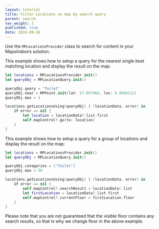 ```yaml
---
layout: tutorial
title: Filter Locations on map by search query
parent: search
nav_weight: 2
published: true
date: 2019-08-26
---
```


Use the `MPLocationsProvider` class to search for content in your MapsIndoors solution.

This example shows how to setup a query for the nearest single best matching location and display the result on the map:

```swift
let locations = MPLocationsProvider.init()
let queryObj = MPLocationQuery.init()

queryObj.query = "Toilet"
queryObj.near = MPPoint.init(lat: 57.057964, lon: 9.9504112)
queryObj.max = 1

locations.getLocationsUsing(queryObj) { (locationData, error) in
    if error == nil {
        let location = locationData?.list.first
        self.mapControl?.go(to: location)
    }
}
```

This example shows how to setup a query for a group of locations and display the result on the map:

```swift
let locations = MPLocationsProvider.init()
let queryObj = MPLocationQuery.init()

queryObj.categories = ["Toilet"]
queryObj.max = 50

locations.getLocationsUsing(queryObj) { (locationData, error) in
    if error == nil {
        self.mapControl?.searchResult = locationData!.list
        let firstLocation = locationData?.list.first
        self.mapControl?.currentFloor = firstLocation.floor
    }
}
```

Please note that you are not guaranteed that the visible floor contains any search results, so that is why we change floor in the above example.

